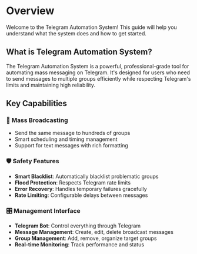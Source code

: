 # Overview

Welcome to the Telegram Automation System! This guide will help you understand what the system does and how to get started.

## What is Telegram Automation System?

The Telegram Automation System is a powerful, professional-grade tool for automating mass messaging on Telegram. It's designed for users who need to send messages to multiple groups efficiently while respecting Telegram's limits and maintaining high reliability.

## Key Capabilities

### 🎯 **Mass Broadcasting**
- Send the same message to hundreds of groups
- Smart scheduling and timing management
- Support for text messages with rich formatting

### 🛡️ **Safety Features**
- **Smart Blacklist**: Automatically blacklist problematic groups
- **Flood Protection**: Respects Telegram rate limits
- **Error Recovery**: Handles temporary failures gracefully
- **Rate Limiting**: Configurable delays between messages

### 🎛️ **Management Interface**
- **Telegram Bot**: Control everything through Telegram
- **Message Management**: Create, edit, delete broadcast messages
- **Group Management**: Add, remove, organize target groups
- **Real-time Monitoring**: Track performance and status

### 📊 **Analytics & Monitoring**
- Message delivery statistics
- Group performance tracking
- Error analysis and reporting
- System health monitoring

## How It Works

```mermaid
sequenceDiagram
    participant U as User
    participant B as Management Bot
    participant S as System Core
    participant T as Target Groups
    
    U->>B: /messages add "Hello World"
    B->>S: Store message
    U->>B: /groups add @mygroup
    B->>S: Store group
    U->>B: /start_broadcast
    S->>T: Send to Group 1
    S->>T: Send to Group 2  
    S->>T: Send to Group N
    S->>B: Report results
    B->>U: Show statistics
```

## Architecture Overview

The system follows clean architecture principles:

- **Interface Layer**: Telegram Bot for user interaction
- **Service Layer**: Business logic and operations
- **Data Layer**: MongoDB for persistence
- **Core Layer**: Configuration and utilities

## Who Should Use This?

### ✅ **Perfect For:**
- Community managers with multiple groups
- Marketing teams doing Telegram campaigns
- Event organizers with announcements
- Content creators with multiple channels

### ⚠️ **Not Suitable For:**
- Spam or unsolicited messaging
- Violating Telegram Terms of Service
- High-frequency trading signals (use proper APIs)
- Personal message automation (use built-in features)

## Prerequisites

Before you start, make sure you have:

1. **Python 3.11+** installed
2. **MongoDB** running (local or cloud)
3. **Telegram Account** with API access
4. **Bot Token** from @BotFather
5. **Basic command line** knowledge

## What's Next?

Ready to get started? Here's your path:

1. **[Installation](installation.md)** - Set up the system
2. **[Configuration](configuration.md)** - Configure credentials
3. **[First Run](first-run.md)** - Test everything works
4. **[Bot Commands](../user-guide/bot-commands.md)** - Learn the interface

## Getting Help

- 📖 **Documentation**: You're reading it!
- 🐛 **Issues**: [GitHub Issues](https://github.com/dygje/Otogram/issues)
- 💬 **Discussions**: [GitHub Discussions](https://github.com/dygje/Otogram/discussions)
- 🔍 **Health Check**: Run `python scripts/health_check.py`

---

**Next**: [Installation Guide](installation.md) →